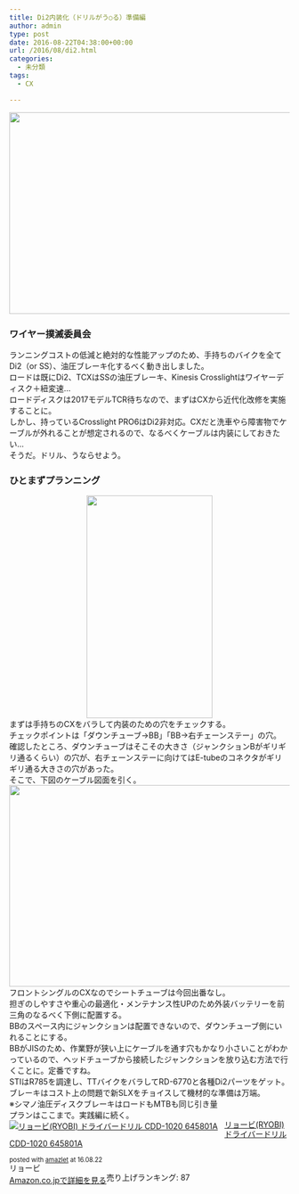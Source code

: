```yaml
---
title: Di2内装化（ドリルがう○る）準備編
author: admin
type: post
date: 2016-08-22T04:38:00+00:00
url: /2016/08/di2.html
categories:
  - 未分類
tags:
  - CX

---
```

<div class="separator" style="clear: both; text-align: center;">
  <img border="0" height="362" src="https://blog.gensobunya.net/wp-content/uploads/2016/08/DSC_0072-1.jpg" width="640" />
</div>



### ワイヤー撲滅委員会

<div>
  ランニングコストの低減と絶対的な性能アップのため、手持ちのバイクを全てDi2（or SS）、油圧ブレーキ化するべく動き出しました。
</div>

<div>
</div>

<div>
  ロードは既にDi2、TCXはSSの油圧ブレーキ、Kinesis Crosslightはワイヤーディスク＋紐変速…
</div>

<div>
  ロードディスクは2017モデルTCR待ちなので、まずはCXから近代化改修を実施することに。
</div>

<div>
</div>

<div>
  しかし、持っているCrosslight PRO6はDi2非対応。CXだと洗車やら障害物でケーブルが外れることが想定されるので、なるべくケーブルは内装にしておきたい…
</div>

<div>
</div>

<div>
</div>

<div>
  そうだ。ドリル、うならせよう。
</div>

<div>
</div>

<div>
</div>

### ひとまずプランニング

<div class="separator" style="clear: both; text-align: center;">
</div>

<div class="separator" style="clear: both; text-align: center;">
</div>

<div class="separator" style="clear: both; text-align: center;">
  <img border="0" height="400" src="https://blog.gensobunya.net/wp-content/uploads/2016/08/DSC_0054.jpg" width="226" />
</div>

<div>
</div>

<div>
  まずは手持ちのCXをバラして内装のための穴をチェックする。
</div>

<div>
  チェックポイントは「ダウンチューブ→BB」「BB→右チェーンステー」の穴。
</div>

<div>
</div>

<div>
  確認したところ、ダウンチューブはそこその大きさ（ジャンクションBがギリギリ通るくらい）の穴が、右チェーンステーに向けてはE-tubeのコネクタがギリギリ通る大きさの穴があった。
</div>

<div>
</div>

<div>
  そこで、下図のケーブル図面を引く。
</div>

<div>
</div>

<div class="separator" style="clear: both; text-align: center;">
  <img border="0" height="362" src="https://blog.gensobunya.net/wp-content/uploads/2016/08/DSC_0100-1.jpg" width="640" />
</div>



<div>
</div>

<div>
  フロントシングルのCXなのでシートチューブは今回出番なし。
</div>

<div>
  担ぎのしやすさや重心の最適化・メンテナンス性UPのため外装バッテリーを前三角のなるべく下側に配置する。
</div>

<div>
</div>

<div>
  BBのスペース内にジャンクションは配置できないので、ダウンチューブ側にいれることにする。
</div>

<div>
  BBがJISのため、作業野が狭い上にケーブルを通す穴もかなり小さいことがわかっているので、ヘッドチューブから接続したジャンクションを放り込む方法で行くことに。定番ですね。
</div>

<div>
</div>

<div>
</div>

<div>
  <div>
    STIはR785を調達し、TTバイクをバラしてRD-6770と各種Di2パーツをゲット。
  </div>

  <div>
    ブレーキはコスト上の問題で新SLXをチョイスして機材的な準備は万端。
  </div>

  <div>
    ※シマノ油圧ディスクブレーキはロードもMTBも同じ引き量
  </div>
</div>

<div>
</div>

<div>
</div>

<div>
  プランはここまで。実践編に続く。
</div>

<div>
</div>

<div>
</div>

<div>
</div>

<div class="amazlet-box" style="margin-bottom: 0px;">
  <div class="amazlet-image" style="float: left; margin: 0px 12px 1px 0px;">
    <a href="http://www.amazon.co.jp/exec/obidos/ASIN/B001EEIOJA/gensobunya-22/ref=nosim/" name="amazletlink" target="_blank"><img alt="リョービ(RYOBI) ドライバードリル CDD-1020 645801A" src="https://images-fe.ssl-images-amazon.com/images/I/51VVkkLFwSL._SL160_.jpg" style="border: none;" /></a>
  </div>

  <div class="amazlet-info" style="line-height: 120%; margin-bottom: 10px;">
    <div class="amazlet-name" style="line-height: 120%; margin-bottom: 10px;">
<a href="http://www.amazon.co.jp/exec/obidos/ASIN/B001EEIOJA/gensobunya-22/ref=nosim/" name="amazletlink" target="_blank">リョービ(RYOBI) ドライバードリル CDD-1020 645801A</a></p>

<div class="amazlet-powered-date" style="font-size: 80%; line-height: 120%; margin-top: 5px;">
  posted with <a href="http://www.amazlet.com/" target="_blank" title="amazlet">amazlet</a> at 16.08.22
</div>


<div class="amazlet-detail">
リョービ <br /> 売り上げランキング: 87


<div class="amazlet-sub-info" style="float: left;">
<div class="amazlet-link" style="margin-top: 5px;">
  <a href="http://www.amazon.co.jp/exec/obidos/ASIN/B001EEIOJA/gensobunya-22/ref=nosim/" name="amazletlink" target="_blank">Amazon.co.jpで詳細を見る</a>
</div>

  </div>

  <div class="amazlet-footer" style="clear: left;">
  </div>
</div>